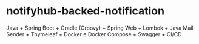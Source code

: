 # notifyhub-backed-notification
Java + Spring Boot + Gradle (Groovy) + Spring Web + Lombok + Java Mail Sender + Thymeleaf + Docker e Docker Compose + Swagger + CI/CD
